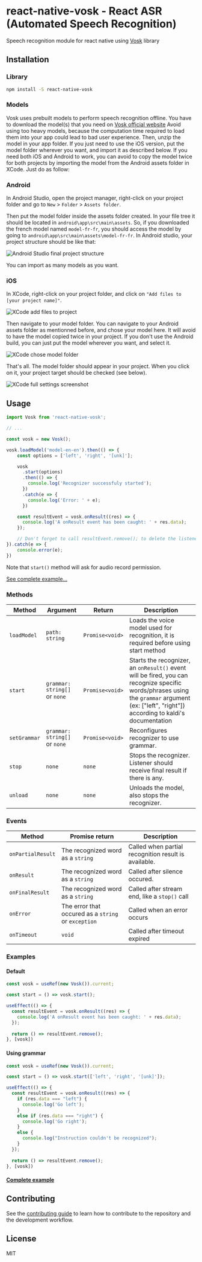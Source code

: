 # react-native-vosk - React ASR (Automated Speech Recognition)

Speech recognition module for react native using [Vosk](https://github.com/alphacep/vosk-api) library

## Installation

### Library
```sh
npm install -S react-native-vosk
```

### Models
Vosk uses prebuilt models to perform speech recognition offline. You have to download the model(s) that you need on [Vosk official website](https://alphacephei.com/vosk/models)
Avoid using too heavy models, because the computation time required to load them into your app could lead to bad user experience.
Then, unzip the model in your app folder. If you just need to use the iOS version, put the model folder wherever you want, and import it as described below. If you need both iOS and Android to work, you can avoid to copy the model twice for both projects by importing the model from the Android assets folder in XCode. Just do as follow:

### Android
In Android Studio, open the project manager, right-click on your project folder and go to `New` > `Folder` > `Assets folder`.

Then put the model folder inside the assets folder created. In your file tree it should be located in `android\app\src\main\assets`. So, if you downloaded the french model named `model-fr-fr`, you should access the model by going to `android\app\src\main\assets\model-fr-fr`. In Android studio, your project structure should be like that:

![Android Studio final project structure](https://raw.githubusercontent.com/riderodd/react-native-vosk/main/docs/android_studio_project_structure.png)

You can import as many models as you want.

### iOS
In XCode, right-click on your project folder, and click on `"Add files to [your project name]"`.

![XCode add files to project](https://raw.githubusercontent.com/riderodd/react-native-vosk/main/docs/xcode_add_files_to_folder.png)

Then navigate to your model folder. You can navigate to your Android assets folder as mentionned before, and chose your model here. It will avoid to have the model copied twice in your project. If you don't use the Android build, you can just put the model wherever you want, and select it.

![XCode chose model folder](https://raw.githubusercontent.com/riderodd/react-native-vosk/main/docs/xcode_chose_model_folder.png)

That's all. The model folder should appear in your project. When you click on it, your project target should be checked (see below).

![XCode full settings screenshot](https://raw.githubusercontent.com/riderodd/react-native-vosk/main/docs/xcode_full_settings_screenshot.png)

## Usage

```js
import Vosk from 'react-native-vosk';

// ...

const vosk = new Vosk();

vosk.loadModel('model-en-en').then(() => {
    const options = ['left', 'right', '[unk]'];

    vosk
      .start(options)
      .then(() => {
        console.log('Recognizer successfuly started');
      })
      .catch(e => {
        console.log('Error: ' + e);
      })

    const resultEvent = vosk.onResult((res) => {
      console.log('A onResult event has been caught: ' + res.data);
    });

    // Don't forget to call resultEvent.remove(); to delete the listener
}).catch(e => {
    console.error(e);
})

```

Note that `start()` method will ask for audio record permission.

[See complete example...](https://github.com/riderodd/react-native-vosk/blob/main/example/src/App.tsx)

### Methods

| Method | Argument | Return | Description |
|---|---|---|---|
| `loadModel` | `path: string` | `Promise<void>` | Loads the voice model used for recognition, it is required before using start method |
| `start` | `grammar: string[]` or `none` | `Promise<void>` | Starts the recognizer, an `onResult()` event will be fired, you can recognize specific words/phrases using the `grammar` argument (ex: ["left", "right"]) according to kaldi's documentation |
| `setGrammar` | `grammar: string[]` or `none` | `Promise<void>` | Reconfigures recognizer to use grammar. |
| `stop` | `none` | `none` | Stops the recognizer. Listener should receive final result if there is any. |
| `unload` | `none` | `none` | Unloads the model, also stops the recognizer. |

### Events 

| Method | Promise return | Description |
|---|---|---|
| `onPartialResult` | The recognized word as a `string` | Called when partial recognition result is available.|
| `onResult` | The recognized word as a `string` | Called after silence occured. |
| `onFinalResult` | The recognized word as a `string` | Called after stream end, like a `stop()` call |
| `onError` | The error that occured as a `string` or `exception` | Called when an error occurs |
| `onTimeout` | `void` | Called after timeout expired |

### Examples

#### Default

```js
const vosk = useRef(new Vosk()).current;

const start = () => vosk.start();

useEffect(() => {
  const resultEvent = vosk.onResult((res) => {
    console.log('A onResult event has been caught: ' + res.data);
  });
    
  return () => resultEvent.remove();
}, [vosk])
```

#### Using grammar

```js
const vosk = useRef(new Vosk()).current;

const start = () => vosk.start(['left', 'right', '[unk]']);

useEffect(() => {
  const resultEvent = vosk.onResult((res) => {
    if (res.data === "left") {
      console.log('Go left');
    }
    else if (res.data === "right") {
      console.log('Go right');
    }
    else {
      console.log("Instruction couldn't be recognized");
    }
  });
    
  return () => resultEvent.remove();
}, [vosk])
```

#### [Complete example](https://github.com/riderodd/react-native-vosk/blob/main/example/src/App.tsx)

## Contributing

See the [contributing guide](CONTRIBUTING.md) to learn how to contribute to the repository and the development workflow.

## License

MIT